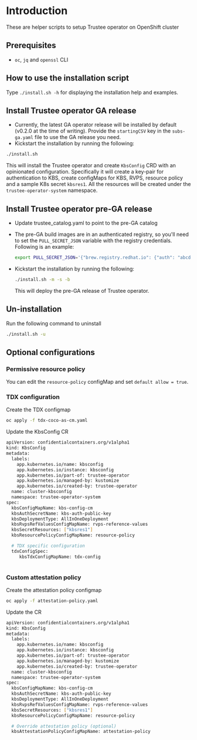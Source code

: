 # Introduction

These are helper scripts to setup Trustee operator on OpenShift cluster

## Prerequisites

- `oc`, `jq` and `openssl` CLI

## How to use the installation script

Type `./install.sh -h` for displaying the installation help and examples.

## Install Trustee operator GA release

- Currently, the latest GA operator release will be installed by default (v0.2.0 at the time of writing). Provide the `startingCSV` key in the `subs-ga.yaml` file to use the GA release you need.
- Kickstart the installation by running the following:

```sh
./install.sh
```

This will install the Trustee operator and create `KbsConfig` CRD with an opinionated
configuration. Specifically it will create a key-pair for authentication to KBS,
create configMaps for KBS, RVPS, resource policy and a sample K8s secret `kbsres1`.
All the resources will be created under the `trustee-operator-system` namespace.

## Install Trustee operator pre-GA release

- Update trustee_catalog.yaml to point to the pre-GA catalog
  
- The pre-GA build images are in an authenticated registry, so you'll need to
  set the `PULL_SECRET_JSON` variable with the registry credentials. Following is an example:

  ```sh
  export PULL_SECRET_JSON='{"brew.registry.redhat.io": {"auth": "abcd1234"}, "registry.redhat.io": {"auth": "abcd1234"}}'
  ```

- Kickstart the installation by running the following:

  ```sh
  ./install.sh -m -s -b
  ```

  This will deploy the pre-GA release of Trustee operator.

## Un-installation

Run the following command to uninstall

```sh
./install.sh -u
```

## Optional configurations

### Permissive resource policy

You can edit the `resource-policy` configMap and set `default allow = true`.

### TDX configuration

Create the TDX configmap

```sh
oc apply -f tdx-coco-as-cm.yaml
```

Update the KbsConfig CR

```sh
apiVersion: confidentialcontainers.org/v1alpha1
kind: KbsConfig
metadata:
  labels:
    app.kubernetes.io/name: kbsconfig
    app.kubernetes.io/instance: kbsconfig
    app.kubernetes.io/part-of: trustee-operator
    app.kubernetes.io/managed-by: kustomize
    app.kubernetes.io/created-by: trustee-operator
  name: cluster-kbsconfig
  namespace: trustee-operator-system
spec:
  kbsConfigMapName: kbs-config-cm
  kbsAuthSecretName: kbs-auth-public-key
  kbsDeploymentType: AllInOneDeployment
  kbsRvpsRefValuesConfigMapName: rvps-reference-values
  kbsSecretResources: ["kbsres1"]
  kbsResourcePolicyConfigMapName: resource-policy

  # TDX specific configuration
  tdxConfigSpec:
     kbsTdxConfigMapName: tdx-config
 
  ```

### Custom attestation policy

Create the attestation policy configmap

```sh
oc apply -f attestation-policy.yaml
```

Update the CR

```sh
apiVersion: confidentialcontainers.org/v1alpha1
kind: KbsConfig
metadata:
  labels:
    app.kubernetes.io/name: kbsconfig
    app.kubernetes.io/instance: kbsconfig
    app.kubernetes.io/part-of: trustee-operator
    app.kubernetes.io/managed-by: kustomize
    app.kubernetes.io/created-by: trustee-operator
  name: cluster-kbsconfig
  namespace: trustee-operator-system
spec:
  kbsConfigMapName: kbs-config-cm
  kbsAuthSecretName: kbs-auth-public-key
  kbsDeploymentType: AllInOneDeployment
  kbsRvpsRefValuesConfigMapName: rvps-reference-values
  kbsSecretResources: ["kbsres1"]  
  kbsResourcePolicyConfigMapName: resource-policy

  # Override attestation policy (optional)
  kbsAttestationPolicyConfigMapName: attestation-policy
```